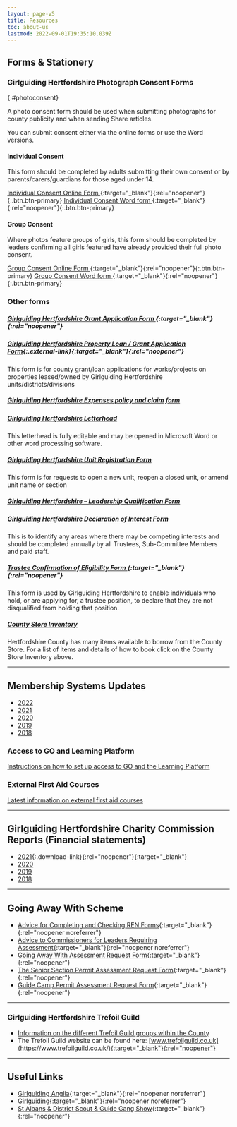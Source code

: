 ```yaml
---
layout: page-v5
title: Resources
toc: about-us
lastmod: 2022-09-01T19:35:10.039Z
---
```

## Forms &amp; Stationery

### Girlguiding Hertfordshire Photograph Consent Forms
{:#photoconsent}

A photo consent form should be used when submitting photographs for county publicity and when sending Share articles.  

You can submit consent either via the online forms or use the Word versions.

#### Individual Consent

This form should be completed by adults submitting their own consent or by parents/carers/guardians for those aged under 14.

[<span class="sr-only">Individual Consent </span>Online Form <i class="fa fa-external-link"></i>](https://forms.office.com/Pages/ResponsePage.aspx?id=3yob_CzTykeMNWNnWM6OwZf5T0i4octErRCYrHkhHVhUNEtGRkdCNTAzSDlJV1ZJNTZLUU9ES1EwQy4u){:target="_blank"}{:rel="noopener"}{:.btn.btn-primary} [<span class="sr-only">Individual Consent </span>Word form <i class="fa fa-file-word-o"></i>](/assets/docs/2022/individual_photo_permission_form.docx){:target="_blank"}{:rel="noopener"}{:.btn.btn-primary}

#### Group Consent

Where photos feature groups of girls, this form should be completed by leaders confirming all girls featured have already provided their full photo consent.

[<span class="sr-only">Group Consent </span>Online Form <i class="fa fa-external-link"></i>](https://forms.office.com/Pages/ResponsePage.aspx?id=3yob_CzTykeMNWNnWM6OwZf5T0i4octErRCYrHkhHVhUQU5SMVhVSURFVko3UjlFQ1ZSV0dQQUFRRy4u){:target="_blank"}{:rel="noopener"}{:.btn.btn-primary} [<span class="sr-only">Group Consent </span>Word form <i class="fa fa-file-word-o"></i>](/assets/docs/2022/group_photo_permission_form.docx){:target="_blank"}{:rel="noopener"}{:.btn.btn-primary}

### Other forms

##### [Girlguiding Hertfordshire Grant Application Form <i class="fa fa-external-link"></i>](https://forms.office.com/Pages/ResponsePage.aspx?id=3yob_CzTykeMNWNnWM6OwRrqs7bdo19CnIwI_9Lov51UMEs3SDFBNk1XVUE1NERQTEVQT0lES1VVVy4u){:target="_blank"}{:rel="noopener"}

##### [Girlguiding Hertfordshire Property Loan / Grant Application Form](https://forms.office.com/Pages/ResponsePage.aspx?id=3yob_CzTykeMNWNnWM6OwYCE4GYtXJ9Ogtjv7oAM_iJUNElSTjJIRFA3SE1KSFJVVzUwUElMRlRHTy4u){:.external-link}{:target="_blank"}{:rel="noopener"}

This form is for county grant/loan applications for works/projects on properties leased/owned by Girlguiding Hertfordshire units/districts/divisions

##### [Girlguiding Hertfordshire Expenses policy and claim form](/about-us/resources/expenses/)

<h5><a href="/wp-content/uploads/2021/05/Girlguiding-Hertfordshire-Letterhead.doc">Girlguiding Hertfordshire Letterhead</a></h5>
<p>This letterhead is fully editable and may be opened in Microsoft Word or other word processing software.</p>
<h5><a href="/wp-content/uploads/2021/05/Unit-Registration-Form-Oct-2020.docx">Girlguiding Hertfordshire Unit Registration Form</a></h5>
<p>This form is for requests to open a new unit, reopen a closed unit, or amend unit name or section</p>
<h5><a href="/wp-content/uploads/2021/07/Girlguiding-Hertfordshire-Leadership-Qualification-Form.docx">Girlguiding Hertfordshire &#8211; Leadership Qualification Form</a></h5>
<h5><a href="https://forms.office.com/Pages/ResponsePage.aspx?id=3yob_CzTykeMNWNnWM6OwYCE4GYtXJ9Ogtjv7oAM_iJUM0xHWVBTV1A0WkIzMzRDRzQ5VjNISUgxRy4u" target="_blank" rel="noreferrer noopener">Girlguiding Hertfordshire Declaration of Interest Form <i class="fa fa-external-link"></i></a></h5>
<p>This is to identify any areas where there may be competing interests and should be completed annually by all Trustees, Sub-Committee Members and paid staff.</p>

##### [Trustee Confirmation of Eligibility Form  <i class="fa fa-external-link"></i>](https://forms.office.com/Pages/ResponsePage.aspx?id=3yob_CzTykeMNWNnWM6OwYCE4GYtXJ9Ogtjv7oAM_iJUNzBCSEQyM0Y0NEs2WkpLN0M2M08yUkpZRS4u){:target="_blank"}{:rel="noopener"}

This form is used by Girlguiding Hertfordshire to enable individuals who hold, or are applying for, a trustee position, to declare that they are not disqualified from holding that position.

##### [County Store Inventory](/assets/docs/2022/cottered-county-store-inventory.pdf)

Hertfordshire County has many items available to borrow from the County Store. For a list of items and details of how to book click on the County Store Inventory above.

___

## Membership Systems Updates

- [2022](/membership-system-updates/)
- [2021](/membership-system-updates/2021/)
- [2020](/membership-system-updates/2020/)
- [2019](/membership-system-updates/2019/)
- [2018](/membership-system-updates/2018/)

### Access to GO and Learning Platform

[Instructions on how to set up access to GO and the Learning Platform](/go/)

### External First Aid Courses

[Latest information on external first aid courses](/news/external-first-aid-courses/)

___

## Girlguiding Hertfordshire Charity Commission Reports (Financial statements)

- [2021](/assets/docs/accounts/FY21-financial-statements.pdf "Girlguiding Hertfordshire Unaudited Financial Statements 2021"){:.download-link}{:rel="noopener"}{:target="_blank"}
- [2020](/wp-content/uploads/2021/07/Financial-Statements-ye-31.12.20.pdf "Girlguiding Hertfordshire Unaudited Financial Statements 2020")
- [2019](/wp-content/uploads/2021/05/Charity-Commission-Report-2019.pdf "Girlguiding Hertfordshire Charity Commission Report 2019")
- [2018](/wp-content/uploads/2021/05/Charity-Commission-Report-2018.pdf "Girlguiding Hertfordshire Charity Commission Report 2018")

___

## Going Away With Scheme

- [Advice for Completing and Checking REN Forms](/wp-content/uploads/2016/03/AdviceforCompletingandCheckingRENForms.pdf){:target="_blank"}{:rel="noopener noreferrer"}
- [Advice to Commissioners for Leaders Requiring Assessment](/wp-content/uploads/2016/03/CommissionersAdvicetoLeaders.pdf){:target="_blank"}{:rel="noopener noreferrer"}
- [Going Away With Assessment Request Form](/wp-content/uploads/2016/03/Going-Away-With-Assessment-Request-Form.pdf){:target="_blank"}{:rel="noopener"}
- [The Senior Section Permit Assessment Request Form](/wp-content/uploads/2017/05/The-Senior-Section-Permit-Assessment-Request-Form.pdf){:target="_blank"}{:rel="noopener"}
- [Guide Camp Permit Assessment Request Form](/wp-content/uploads/2017/05/Guide-Camp-Permit-Assessment-Request-Form.pdf){:target="_blank"}{:rel="noopener"}

___

### Girlguiding Hertfordshire Trefoil Guild

- [Information on the different Trefoil Guild groups within the County](/county-teams/trefoil/)
- The Trefoil Guild website can be found here: [www.trefoilguild.co.uk](https://www.trefoilguild.co.uk/){:target="_blank"}{:rel="noopener"}

___

## Useful Links

- [Girlguiding Anglia](https://www.girlguiding-anglia.org.uk/){:target="_blank"}{:rel="noopener noreferrer"}
- [Girlguiding](https://www.girlguiding.org.uk/){:target="_blank"}{:rel="noopener noreferrer"}
- [St Albans &amp; District Scout &amp; Guide Gang Show](https://www.stalbansgangshow.com){:target="_blank"}{:rel="noopener"}
